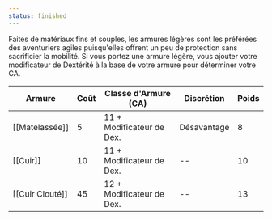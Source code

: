 ```yaml
---
status: finished
---
```

Faites de matériaux fins et souples, les armures légères sont les préférées des aventuriers agiles puisqu'elles offrent un peu de protection sans sacrificier la mobilité. Si vous portez une armure légère, vous ajouter votre modificateur de Dextérité à la base de votre armure pour déterminer votre CA.

| Armure          | Coût | Classe d'Armure (CA)      | Discrétion  | Poids |
| --------------- | ---- | ------------------------- | ----------- | ----- |
| [[Matelassée]]  | 5    | 11 + Modificateur de Dex. | Désavantage | 8     |
| [[Cuir]]        | 10   | 11 + Modificateur de Dex. | --          | 10    |
| [[Cuir Clouté]] | 45   | 12 + Modificateur de Dex. | --          | 13    |

